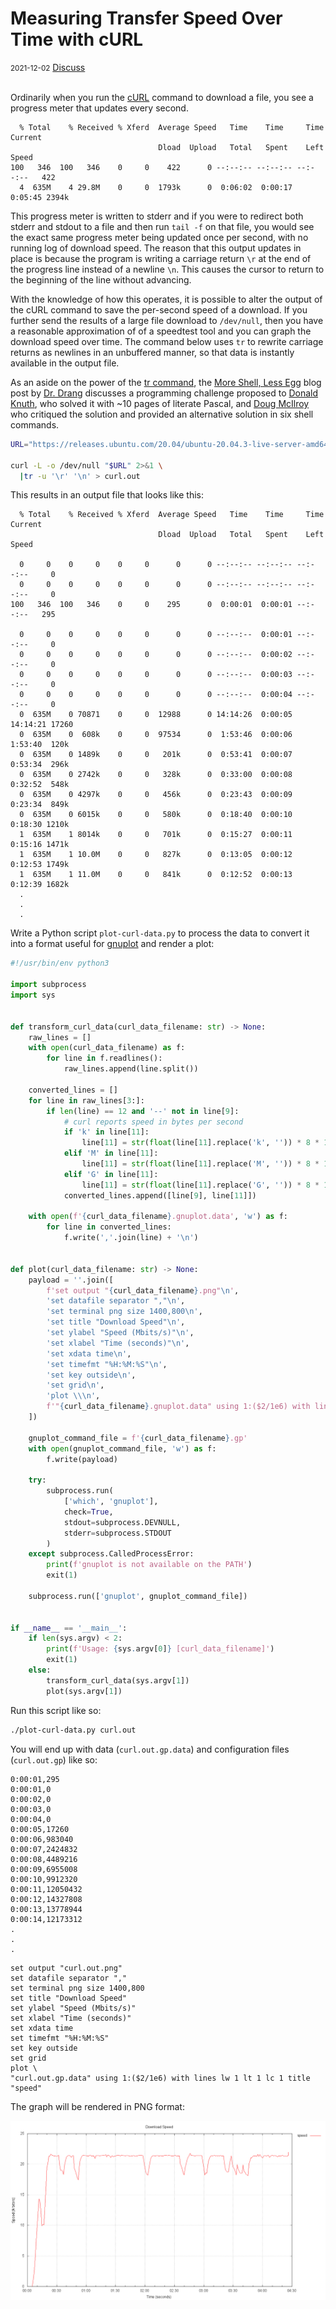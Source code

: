 # Measuring Transfer Speed Over Time with cURL

<div class="meta">
  <span class="date"><small>2021-12-02</small></span>
  <span class="discuss"><a class="github-button" href="https://github.com/copperlight/copperlight.github.io/issues" data-icon="octicon-issue-opened" aria-label="Discuss copperlight/copperlight.github.io on GitHub">Discuss</a></span>
</div><br/>

Ordinarily when you run the [cURL](http://curl.haxx.se/) command to download a file, you see a
progress meter that updates every second.

```text
  % Total    % Received % Xferd  Average Speed   Time    Time     Time  Current
                                 Dload  Upload   Total   Spent    Left  Speed
100   346  100   346    0     0    422      0 --:--:-- --:--:-- --:--:--   422
  4  635M    4 29.8M    0     0  1793k      0  0:06:02  0:00:17  0:05:45 2394k
```

This progress meter is written to stderr and if you were to redirect both stderr and stdout to a
file and then run `tail -f` on that file, you would see the exact same progress meter being updated
once per second, with no running log of download speed.  The reason that this output updates in
place is because the program is writing a carriage return `\r` at the end of the progress line
instead of a newline `\n`.  This causes the cursor to return to the beginning of the line without
advancing.

With the knowledge of how this operates, it is possible to alter the output of the cURL command to
save the per-second speed of a download.  If you further send the results of a large file download
to `/dev/null`, then you have a reasonable approximation of of a speedtest tool and you can graph
the download speed over time.  The command below uses `tr` to rewrite carriage returns as newlines
in an unbuffered manner, so that data is instantly available in the output file.

As an aside on the power of the [tr command](http://www.softpanorama.org/Tools/tr.shtml), the
[More Shell, Less Egg](http://www.leancrew.com/all-this/2011/12/more-shell-less-egg/) blog post by
[Dr. Drang](http://bitquill.com/home/2013/12/24/bqa-the-enigmatic-dr-drang) discusses a programming
challenge proposed to [Donald Knuth](http://en.wikipedia.org/wiki/Donald_Knuth), who solved it with
~10 pages of literate Pascal, and [Doug McIlroy](http://en.wikipedia.org/wiki/Douglas_McIlroy) who
critiqued the solution and provided an alternative solution in six shell commands.

```bash
URL="https://releases.ubuntu.com/20.04/ubuntu-20.04.3-live-server-amd64.iso"

curl -L -o /dev/null "$URL" 2>&1 \
  |tr -u '\r' '\n' > curl.out
```

This results in an output file that looks like this:

```text
  % Total    % Received % Xferd  Average Speed   Time    Time     Time  Current
                                 Dload  Upload   Total   Spent    Left  Speed

  0     0    0     0    0     0      0      0 --:--:-- --:--:-- --:--:--     0
  0     0    0     0    0     0      0      0 --:--:-- --:--:-- --:--:--     0
100   346  100   346    0     0    295      0  0:00:01  0:00:01 --:--:--   295

  0     0    0     0    0     0      0      0 --:--:--  0:00:01 --:--:--     0
  0     0    0     0    0     0      0      0 --:--:--  0:00:02 --:--:--     0
  0     0    0     0    0     0      0      0 --:--:--  0:00:03 --:--:--     0
  0     0    0     0    0     0      0      0 --:--:--  0:00:04 --:--:--     0
  0  635M    0 70871    0     0  12988      0 14:14:26  0:00:05 14:14:21 17260
  0  635M    0  608k    0     0  97534      0  1:53:46  0:00:06  1:53:40  120k
  0  635M    0 1489k    0     0   201k      0  0:53:41  0:00:07  0:53:34  296k
  0  635M    0 2742k    0     0   328k      0  0:33:00  0:00:08  0:32:52  548k
  0  635M    0 4297k    0     0   456k      0  0:23:43  0:00:09  0:23:34  849k
  0  635M    0 6015k    0     0   580k      0  0:18:40  0:00:10  0:18:30 1210k
  1  635M    1 8014k    0     0   701k      0  0:15:27  0:00:11  0:15:16 1471k
  1  635M    1 10.0M    0     0   827k      0  0:13:05  0:00:12  0:12:53 1749k
  1  635M    1 11.0M    0     0   841k      0  0:12:52  0:00:13  0:12:39 1682k
  .
  .
  .
```

Write a Python script `plot-curl-data.py` to process the data to convert it into a format useful for
[gnuplot](http://www.gnuplot.info/) and render a plot:

```python
#!/usr/bin/env python3

import subprocess
import sys


def transform_curl_data(curl_data_filename: str) -> None:
    raw_lines = []
    with open(curl_data_filename) as f:
        for line in f.readlines():
            raw_lines.append(line.split())

    converted_lines = []
    for line in raw_lines[3:]:
        if len(line) == 12 and '--' not in line[9]:
            # curl reports speed in bytes per second
            if 'k' in line[11]:
                line[11] = str(float(line[11].replace('k', '')) * 8 * 1024)
            elif 'M' in line[11]:
                line[11] = str(float(line[11].replace('M', '')) * 8 * 1048576)
            elif 'G' in line[11]:
                line[11] = str(float(line[11].replace('G', '')) * 8 * 1073741824)
            converted_lines.append([line[9], line[11]])

    with open(f'{curl_data_filename}.gnuplot.data', 'w') as f:
        for line in converted_lines:
            f.write(','.join(line) + '\n')


def plot(curl_data_filename: str) -> None:
    payload = ''.join([
        f'set output "{curl_data_filename}.png"\n',
        'set datafile separator ","\n',
        'set terminal png size 1400,800\n',
        'set title "Download Speed"\n',
        'set ylabel "Speed (Mbits/s)"\n',
        'set xlabel "Time (seconds)"\n',
        'set xdata time\n',
        'set timefmt "%H:%M:%S"\n',
        'set key outside\n',
        'set grid\n',
        'plot \\\n',
        f'"{curl_data_filename}.gnuplot.data" using 1:($2/1e6) with lines lw 1 lt 1 lc 1 title "speed"\n'
    ])

    gnuplot_command_file = f'{curl_data_filename}.gp'
    with open(gnuplot_command_file, 'w') as f:
        f.write(payload)

    try:
        subprocess.run(
            ['which', 'gnuplot'],
            check=True,
            stdout=subprocess.DEVNULL,
            stderr=subprocess.STDOUT
        )
    except subprocess.CalledProcessError:
        print(f'gnuplot is not available on the PATH')
        exit(1)

    subprocess.run(['gnuplot', gnuplot_command_file])


if __name__ == '__main__':
    if len(sys.argv) < 2:
        print(f'Usage: {sys.argv[0]} [curl_data_filename]')
        exit(1)
    else:
        transform_curl_data(sys.argv[1])
        plot(sys.argv[1])
```

Run this script like so:

```bash
./plot-curl-data.py curl.out
```

You will end up with data (`curl.out.gp.data`) and configuration files (`curl.out.gp`) like so:

```text
0:00:01,295
0:00:01,0
0:00:02,0
0:00:03,0
0:00:04,0
0:00:05,17260
0:00:06,983040
0:00:07,2424832
0:00:08,4489216
0:00:09,6955008
0:00:10,9912320
0:00:11,12050432
0:00:12,14327808
0:00:13,13778944
0:00:14,12173312
.
.
.
```

```text
set output "curl.out.png"
set datafile separator ","
set terminal png size 1400,800
set title "Download Speed"
set ylabel "Speed (Mbits/s)"
set xlabel "Time (seconds)"
set xdata time
set timefmt "%H:%M:%S"
set key outside
set grid
plot \
"curl.out.gp.data" using 1:($2/1e6) with lines lw 1 lt 1 lc 1 title "speed"
```

The graph will be rendered in PNG format:

![Curl Transfer Speed](../images/curl-out.png "Curl Transfer Speed")
